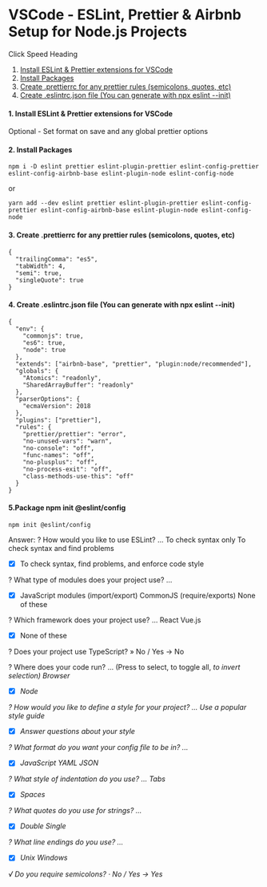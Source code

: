 # VSCode - ESLint, Prettier & Airbnb Setup for Node.js Projects

Click Speed Heading

<ol>
    <li>
        <a href="#one">Install ESLint & Prettier extensions for VSCode</a>
    </li>
    <li>
        <a href="#two"> Install Packages</a>
    </li>
    <li>
        <a href="#three">Create .prettierrc for any prettier rules (semicolons, quotes, etc)</a>
    </li>
    <li>
        <a href="#four">Create .eslintrc.json file (You can generate with npx eslint --init)</a>
    </li>
</ol>

<h4 id="one">1. Install ESLint & Prettier extensions for VSCode</h4>

<p>Optional - Set format on save and any global prettier options</p>

<h4 id="two">2. Install Packages</h4>

```
npm i -D eslint prettier eslint-plugin-prettier eslint-config-prettier eslint-config-airbnb-base eslint-plugin-node eslint-config-node
```
or
```
yarn add --dev eslint prettier eslint-plugin-prettier eslint-config-prettier eslint-config-airbnb-base eslint-plugin-node eslint-config-node
```
<h4 id="three">3. Create .prettierrc for any prettier rules (semicolons, quotes, etc)</h4>

```
{
  "trailingComma": "es5",
  "tabWidth": 4,
  "semi": true,
  "singleQuote": true
}
```

<h4 id="four">4. Create .eslintrc.json file (You can generate with npx eslint --init)</h4>

```
{
  "env": {
    "commonjs": true,
    "es6": true,
    "node": true
  },
  "extends": ["airbnb-base", "prettier", "plugin:node/recommended"],
  "globals": {
    "Atomics": "readonly",
    "SharedArrayBuffer": "readonly"
  },
  "parserOptions": {
    "ecmaVersion": 2018
  },
  "plugins": ["prettier"],
  "rules": {
    "prettier/prettier": "error",
    "no-unused-vars": "warn",
    "no-console": "off",
    "func-names": "off",
    "no-plusplus": "off",
    "no-process-exit": "off",
    "class-methods-use-this": "off"
  }
}
```
<h4 id="four">5.Package npm init @eslint/config</h4>

```
npm init @eslint/config
```
Answer:
? How would you like to use ESLint? ...
  To check syntax only
  To check syntax and find problems
- [x] To check syntax, find problems, and enforce code style

? What type of modules does your project use? ...
- [x] JavaScript modules (import/export)
  CommonJS (require/exports)
  None of these

? Which framework does your project use? ...
  React
  Vue.js
- [x] None of these

? Does your project use TypeScript? » No / Yes  -> No

? Where does your code run? ...  (Press <space> to select, <a> to toggle all, <i> to invert selection)
 Browser
- [x] Node

? How would you like to define a style for your project? ...
  Use a popular style guide
- [x] Answer questions about your style

? What format do you want your config file to be in? ...
- [x]  JavaScript
  YAML
  JSON
 
? What style of indentation do you use? ...
  Tabs
- [x] Spaces

? What quotes do you use for strings? ...
- [x] Double
  Single

? What line endings do you use? ...
- [x] Unix
  Windows

√ Do you require semicolons? · No / Yes -> Yes
      
